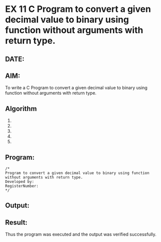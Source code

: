 # EX 11 C Program to convert a given decimal value to binary using function without arguments with return type.
## DATE:
## AIM:
To write a C Program to convert a given decimal value to binary using function without arguments with return type.

## Algorithm
1. 
2. 
3. 
4.  
5.   

## Program:
```
/*
Program to convert a given decimal value to binary using function without arguments with return type.
Developed by: 
RegisterNumber:  
*/
```

## Output:



## Result:
Thus the program was executed and the output was verified successfully.
